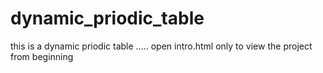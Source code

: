 # dynamic_priodic_table
this is a dynamic priodic table ..... open intro.html only to view the project from beginning

